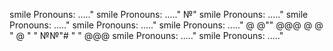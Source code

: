 smile Pronouns: ....."
smile Pronouns: ....."
№"
smile Pronouns: ....."
smile Pronouns: ....."
smile Pronouns: ....."
smile Pronouns: ....."
@
@""
@@@
@
@
"
@
"
"
№№"#
"
"
@@@
smile Pronouns: ....."
smile Pronouns: ....."
